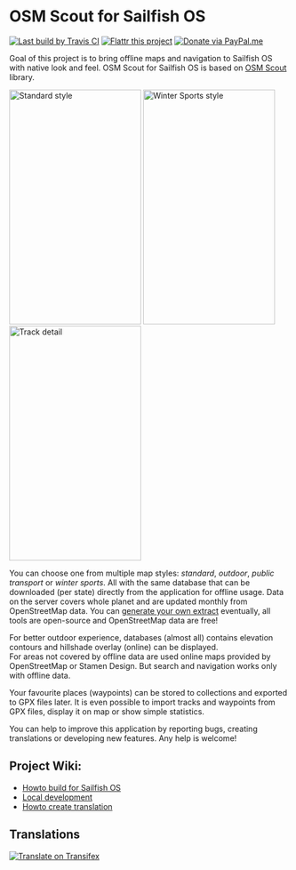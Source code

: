 # OSM Scout for Sailfish OS

[![Last build by Travis CI](https://travis-ci.org/Karry/osmscout-sailfish.svg?branch=master)](https://travis-ci.org/Karry/osmscout-sailfish)
[![Flattr this project](http://api.flattr.com/button/flattr-badge-large.png)](https://flattr.com/submit/auto?fid=rowzv7&url=https%3A%2F%2Fgithub.com%2FKarry%2Fosmscout-sailfish)
[![Donate via PayPal.me](https://img.shields.io/badge/donate-paypal.me-blue.svg)](https://paypal.me/OSMScoutForSailfish)

Goal of this project is to bring offline maps and navigation to Sailfish OS 
with native look and feel. OSM Scout for Sailfish OS is based 
on [OSM Scout](http://libosmscout.sourceforge.net/) library.

<img alt="Standard style" width="237" height="422" src="https://raw.githubusercontent.com/Karry/osmscout-sailfish/master/graphics/screenshot-04-prague.png" />
<img alt="Winter Sports style" width="237" height="422" src="https://raw.githubusercontent.com/Karry/osmscout-sailfish/master/graphics/screenshot-05-winter-sports.png" />
<img alt="Track detail" width="237" height="422" src="https://raw.githubusercontent.com/Karry/osmscout-sailfish/master/graphics/screenshot-05-track.png" />

You can choose one from multiple map styles: *standard*, *outdoor*, *public transport* or *winter sports*. 
All with the same database that can be downloaded (per state) directly from the application for offline usage.
Data on the server covers whole planet and are updated monthly from OpenStreetMap data. 
You can [generate your own extract](http://libosmscout.sourceforge.net/tutorials/importing/) eventually, 
all tools are open-source and OpenStreetMap data are free!  

For better outdoor experience, databases (almost all) contains elevation contours and hillshade overlay (online) can be displayed.     
For areas not covered by offline data are used online maps provided by OpenStreetMap or Stamen Design.
But search and navigation works only with offline data.     

Your favourite places (waypoints) can be stored to collections and exported to GPX files later. 
It is even possible to import tracks and waypoints from GPX files, display it on map or show simple statistics. 

You can help to improve this application by reporting bugs, creating translations or developing new features. 
Any help is welcome!

## Project Wiki:

 - [Howto build for Sailfish OS](https://github.com/Karry/osmscout-sailfish/wiki/Howto-build-for-Sailfish-OS)
 - [Local development](https://github.com/Karry/osmscout-sailfish/wiki/Local-development)
 - [Howto create translation](https://github.com/Karry/osmscout-sailfish/wiki/Howto-create-translation)

## Translations

[![Translate on Transifex](https://www.transifex.com/projects/p/osm-scout/resource/ents/chart/image_png/)](https://www.transifex.com/osm-scout/osm-scout)
